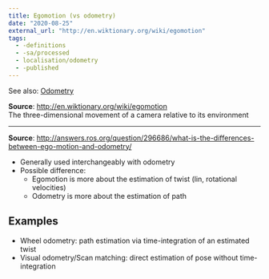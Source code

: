```yaml
---
title: Egomotion (vs odometry)
date: "2020-08-25"
external_url: "http://en.wiktionary.org/wiki/egomotion"
tags:
  - -definitions
  - -sa/processed
  - localisation/odometry
  - -published
---
```


See also: [Odometry](definitions/odometry.md)

**Source**: <http://en.wiktionary.org/wiki/egomotion>  
The three-dimensional movement of a camera relative to its environment

***

**Source**: <http://answers.ros.org/question/296686/what-is-the-differences-between-ego-motion-and-odometry/>

*   Generally used interchangeably with odometry
*   Possible difference:
    *   Egomotion is more about the estimation of twist (lin, rotational velocities)
    *   Odometry is more about the estimation of path

## Examples

*   Wheel odometry: path estimation via time-integration of an estimated twist
*   Visual odometry/Scan matching: direct estimation of pose without time-integration

